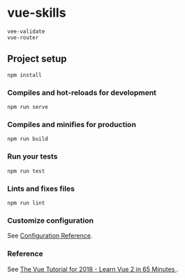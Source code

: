 # vue-skills
```
vee-validate
vue-router
```

## Project setup
```
npm install
```

### Compiles and hot-reloads for development
```
npm run serve
```

### Compiles and minifies for production
```
npm run build
```

### Run your tests
```
npm run test
```

### Lints and fixes files
```
npm run lint
```

### Customize configuration
See [Configuration Reference](https://cli.vuejs.org/config/).

### Reference
See [The Vue Tutorial for 2018 - Learn Vue 2 in 65 Minutes
](https://www.youtube.com/watch?v=78tNYZUS-ps).
